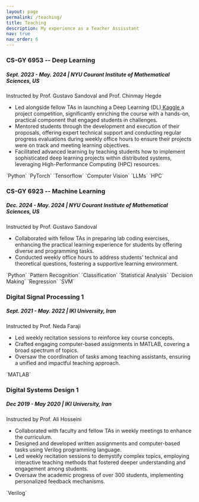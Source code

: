 ```yaml
---
layout: page
permalink: /teaching/
title: Teaching
description: My experience as a Teacher Assisstant
nav: true
nav_order: 6
---
```


<!--
<h3>UE19CS352 - Cloud Computing</h3>
<h5> Spring 2022, PES University, India </h5>
<ul>
    <li>Created content for Cloud storage - S3</li>
    <li>Delivered the following lab manuals:</li>
    <ul>
        <li>Kubernetes: Covered pod creation, deletion, self-healing, scaling and rollbacks.</li>
        <li>Amazon DynamoDB: A quide containing supplementary materials to complete the Introduction to Amazon DynamoDB qwiklab.</li>
    </ul>
    <li> Designed <a href='https://github.com/Teaching-Assistants-of-Cloud-Computing/CloudHack'>problem statement 3</a> for the lab hackthon: Students were required to use the knowledge of Kubernetes and Flask to create a microservices based math calculator.</li>
    <li>Helped evaluate lab submissions of six hundread students.</li>
</ul>
-->
<h3>CS-GY 6953 -- Deep Learning</h3>
<h5> Sept. 2023 - May. 2024 | NYU Courant Institute of Mathematical Sciences, US </h5>
<p>Instructed by Prof. Gustavo Sandoval and Prof. Chinmay Hegde </p>
<ul>
    <li> Led alongside fellow TAs in launching a Deep Learning (DL)<a href= 'https://www.kaggle.com/competitions/deep-learning-mini-project-spring-24-nyu/overview'> Kaggle </a> a project competition, significantly enriching the course with a hands-on, practical component that engaged students in challenges.</li>
    <li>Mentored students through the development and execution of their proposals, offering expert technical support and conducting regular progress evaluations during weekly office hours to ensure their projects were on track and meeting learning objectives.</li>
    <li> Facilitated advanced learning by teaching students how to implement sophisticated deep learning projects within distributed systems, leveraging High-Performance Computing (HPC) resources.</li>
</ul>
`Python` `PyTorch` `Tensorflow` `Computer Vision` `LLMs` `HPC`

<h3>CS-GY 6923 -- Machine Learning</h3>
<h5> Dec. 2024 - May. 2024 | NYU Courant Institute of Mathematical Sciences, US </h5>
<p>Instructed by Prof. Gustavo Sandoval </p>
<ul>
    <li>Collaborated with fellow TAs in preparing lab coding exercises, enhancing the practical learning experience for students by offering diverse and programming tasks.</li>
    <li>Conducted weekly office hours to address students' technical and theoretical questions, fostering a supportive learning environment.</li>
</ul>
`Python` `Pattern Recognition` `Classification` `Statistical Analysis` `Decision Making` `Regression` `SVM`

<h3>Digital Signal Processing 1</h3>
<h5> Sept. 2021 - May. 2022 | IKI University, Iran </h5>
<p>Instructed by Prof. Neda Faraji </p>
<ul>
    <li>Led weekly recitation sessions to reinforce key course concepts.</li>
    <li>Crafted engaging computer-based assignments in MATLAB, covering a broad spectrum of topics.</li>
    <li> Oversaw the coordination of tasks among teaching assistants, ensuring a unified and impactful teaching approach.</li>
</ul>
`MATLAB`

<h3>Digital Systems Design 1</h3>
<h5> Dec 2019 - May 2020 | IKI University, Iran </h5>
<p>Instructed by Prof. Ali Hosseini </p>
<ul>
    <li>Collaborated with faculty and fellow TAs in weekly meetings to enhance the curriculum. </li>
    <li>Designed and developed written assignments and computer-based tasks using Verilog programming language.</li>
    <li> Led weekly recitation sessions to demystify complex topics, employing interactive teaching methods that fostered deeper understanding and engagement among students.</li>
    <li>Oversaw the academic progress of over 300 students, implementing personalized feedback mechanisms.</li>
</ul>
`Verilog`
